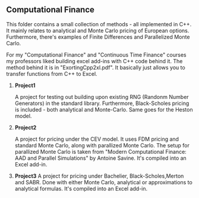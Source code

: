 ## **Computational Finance** #
This folder contains a small collection of methods - all implemented in C++. It mainly relates to analytical and Monte Carlo pricing of European options. Furthermore, there's examples of Finite Differences and Parallelized Monte Carlo.

For my "Computational Finance" and "Continuous Time Finance" courses my professors  liked building excel add-ins with C++ code behind it. The method behind it is in "ExortingCpp2xl.pdf". It basically just allows you to transfer functions from C++ to Excel.


1. **Project1**

    A project for testing out building upon existing RNG (Randonm Number Generators) in the standard library. Furthermore, Black-Scholes pricing is included - both analytical and Monte-Carlo. Same goes for the Heston model.

2. **Project2**

    A project for pricing under the CEV model. It uses FDM pricing and standard Monte Carlo, along with parallized Monte Carlo. The setup for parallized Monte Carlo is taken from "Modern Computational Finance: AAD and Parallel Simulations" by Antoine Savine. It's compiled into an Excel add-in. 
    
3. **Project3**
    A project for pricing under Bachelier, Black-Scholes,Merton and SABR. Done with either Monte Carlo, analytical or approximations to analytical formulas.
    It's compiled into an Excel add-in.  
